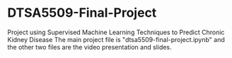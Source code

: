 # DTSA5509-Final-Project
Project using Supervised Machine Learning Techniques to Predict Chronic Kidney Disease
The main project file is "dtsa5509-final-project.ipynb" and the other two files are the video presentation and slides.
